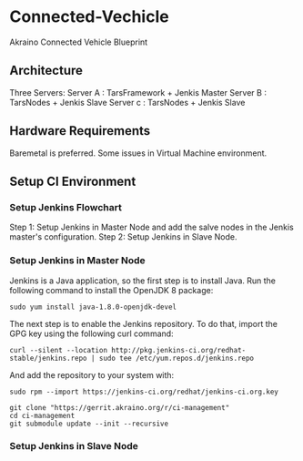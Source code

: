 # Connected-Vechicle
Akraino Connected Vehicle Blueprint


## Architecture
Three Servers:
Server A :    TarsFramework + Jenkis Master
Server B :    TarsNodes + Jenkis Slave
Server c :    TarsNodes + Jenkis Slave


## Hardware Requirements 
Baremetal is preferred.  Some issues in Virtual Machine environment.

## Setup CI Environment 

### Setup Jenkins Flowchart
Step 1:  Setup Jenkins in Master Node and add the salve nodes in the Jenkis master's configuration.
Step 2:  Setup Jenkins in Slave Node.

### Setup Jenkins in Master Node
Jenkins is a Java application, so the first step is to install Java. Run the following command to install the OpenJDK 8 package:
```
sudo yum install java-1.8.0-openjdk-devel
```

The next step is to enable the Jenkins repository. To do that, import the GPG key using the following curl command:
```
curl --silent --location http://pkg.jenkins-ci.org/redhat-stable/jenkins.repo | sudo tee /etc/yum.repos.d/jenkins.repo
```

And add the repository to your system with:
```
sudo rpm --import https://jenkins-ci.org/redhat/jenkins-ci.org.key
```




```
git clone "https://gerrit.akraino.org/r/ci-management"
cd ci-management
git submodule update --init --recursive
```




### Setup Jenkins in Slave Node
